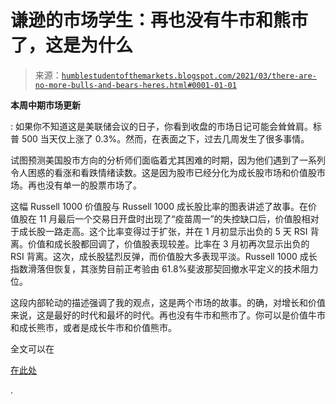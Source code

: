 <!--yml

分类：未分类

日期：2024-05-18 02:02:59

-->

# 谦逊的市场学生：再也没有牛市和熊市了，这是为什么

> 来源：[`humblestudentofthemarkets.blogspot.com/2021/03/there-are-no-more-bulls-and-bears-heres.html#0001-01-01`](https://humblestudentofthemarkets.blogspot.com/2021/03/there-are-no-more-bulls-and-bears-heres.html#0001-01-01)

**本周中期市场更新**

: 如果你不知道这是美联储会议的日子，你看到收盘的市场日记可能会耸耸肩。标普 500 当天仅上涨了 0.3%。然而，在表面之下，过去几周发生了很多事情。

试图预测美国股市方向的分析师们面临着尤其困难的时期，因为他们遇到了一系列令人困惑的看涨和看跌情绪读数。这是因为股市已经分化为成长股市场和价值股市场。再也没有单一的股票市场了。

这幅 Russell 1000 价值股与 Russell 1000 成长股比率的图表讲述了故事。在价值股在 11 月最后一个交易日开盘时出现了“疫苗周一”的失控缺口后，价值股相对于成长股一路走高。这个比率变得过于扩张，并在 1 月初显示出负的 5 天 RSI 背离。价值和成长股都回调了，价值股表现较差。比率在 3 月初再次显示出负的 RSI 背离。这次，成长股猛烈反弹，而价值股大多表现平淡。Russell 1000 成长指数滑落但恢复，其涨势目前正考验由 61.8%斐波那契回撤水平定义的技术阻力位。

这段内部轮动的描述强调了我的观点，这是两个市场的故事。的确，对增长和价值来说，这是最好的时代和最坏的时代。再也没有牛市和熊市了。你可以是价值牛市和成长熊市，或者是成长牛市和价值熊市。

全文可以在

[在此处](https://humblestudentofthemarkets.com/2021/03/17/there-are-no-more-bulls-and-bears-heres-why/)

.
